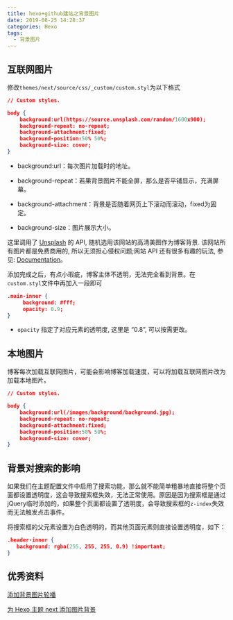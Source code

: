 ```yaml
---
title: hexo+github建站之背景图片
date: 2019-08-25 14:28:37
categories: Hexo
tags:
  - 背景图片
---
```


## 互联网图片
<!--more-->
修改`themes/next/source/css/_custom/custom.styl`为以下格式

```json
// Custom styles.

body {
    background:url(https://source.unsplash.com/random/1600x900);
    background-repeat: no-repeat;
    background-attachment:fixed;
    background-position:50% 50%;
    background-size: cover;
}
```

- background:url：每次图片加载时的地址。

- background-repeat：若果背景图片不能全屏，那么是否平铺显示，充满屏幕。
- background-attachment：背景是否随着网页上下滚动而滚动，fixed为固定。
- background-size：图片展示大小。

这里调用了 [Unsplash](https://unsplash.com/) 的 API, 随机选用该网站的高清美图作为博客背景. 该网站所有图片都是免费商用的, 所以无须担心侵权问题;网站 API 还有很多有趣的玩法, 参见: [Documentation](https://source.unsplash.com/)。



添加完成之后，有点小瑕疵，博客主体不透明，无法完全看到背景。在`custom.styl`文件中再加入一段即可

```json
.main-inner {
     background: #fff;
     opacity: 0.9;
}
```

- `opacity` 指定了对应元素的透明度, 这里是 “0.8”, 可以按需更改。

## 本地图片

博客每次加载互联网图片，可能会影响博客加载速度，可以将加载互联网图片改为加载本地图片。

```json
// Custom styles.

body {
    background:url(/images/background/background.jpg);
    background-repeat: no-repeat;
    background-attachment:fixed;
    background-position:50% 50%;
    background-size: cover;
}
```



## 背景对搜索的影响

如果我们在主题配置文件中启用了搜索功能，那么就不能简单粗暴地直接将整个页面都设置透明度，这会导致搜索框失效，无法正常使用。原因是因为搜索框是通过jQuery临时添加的，如果整个页面都设置了透明度，会导致搜索框的`z-index`失效而无法触发点击事件。

将搜索框的父元素设置为白色透明的，而其他页面元素则直接设置透明度，如下：

```json
.header-inner {
   background: rgba(255, 255, 255, 0.9) !important;
}
```



## 优秀资料

[添加背景图片轮播](https://blog.csdn.net/lewky_liu/article/details/81149140)

[为 Hexo 主题 next 添加图片背景](https://blog.diqigan.cn/posts/add-background-picture-for-next.html)